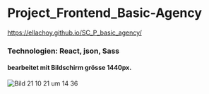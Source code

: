 # Project_Frontend_Basic-Agency
 https://ellachoy.github.io/SC_P_basic_agency/


### Technologien: React, json, Sass
#### bearbeitet mit Bildschirm grösse 1440px.







![Bild 21 10 21 um 14 36](https://user-images.githubusercontent.com/79414990/138278488-bec97171-33fb-4b8c-810b-beb036ceca49.jpg)
